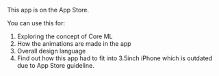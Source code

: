This app is on the App Store.

You can use this for:
1. Exploring the concept of Core ML
2. How the animations are made in the app
3. Overall design language
4. Find out how this app had to fit into 3.5inch iPhone which is outdated due to App Store guideline.
